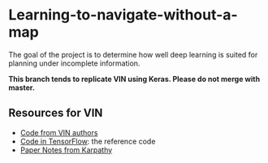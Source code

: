 # Learning-to-navigate-without-a-map
The goal of the project is to determine how well deep learning is suited for planning under incomplete information.

__This branch tends to replicate VIN using Keras. Please do not merge with master.__

## Resources for VIN

+ [Code from VIN authors](https://github.com/avivt/VIN)
+ [Code in TensorFlow](https://github.com/TheAbhiKumar/tensorflow-value-iteration-networks): the reference code 
+ [Paper Notes from Karpathy](https://github.com/karpathy/paper-notes/blob/master/vin.md)
